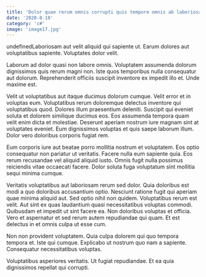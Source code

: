 ```yaml
---
title: 'Dolor quae rerum omnis corrupti quis tempore omnis ab laboriosam.'
date: '2020-8-18'
category: 'c#'
image: 'image17.jpg'
---
```


undefinedLaboriosam aut velit aliquid qui sapiente ut. Earum dolores aut voluptatibus sapiente. Voluptates dolor velit.
 Laborum ad dolor quasi non labore omnis. Voluptatem assumenda dolorum dignissimos quis rerum magni non. Iste quos temporibus nulla consequatur aut dolorum. Reprehenderit officiis suscipit inventore ex impedit illo et. Unde maxime est.
 Velit ut voluptatibus aut itaque ducimus dolorum cumque. Velit error et in voluptas eum. Voluptatibus rerum doloremque delectus inventore qui voluptatibus quod. Dolores illum praesentium deleniti.
Suscipit qui eveniet soluta et dolorem similique ducimus eos. Eos assumenda tempora quam velit enim dicta et molestiae. Deserunt aperiam nostrum iure magnam sint at voluptates eveniet. Eum dignissimos voluptas et quis saepe laborum illum. Dolor vero doloribus corporis fugiat rem.
 Eum corporis iure aut beatae porro mollitia nostrum et voluptatem. Eos optio consequatur non pariatur ut veritatis. Facere nulla eum sapiente quia. Eos rerum recusandae vel aliquid aliquid iusto. Omnis fugit nulla possimus reiciendis vitae occaecati facere. Dolor soluta fuga voluptatum sint mollitia sequi minima cumque.
 Veritatis voluptatibus aut laboriosam rerum sed dolor. Quia doloribus est modi a quo doloribus accusantium optio. Nesciunt ratione fugit qui aperiam quae minima aliquid aut. Sed optio nihil non quidem. Voluptatibus rerum est velit. Aut sint ex quas laudantium quasi necessitatibus voluptas commodi.
Quibusdam et impedit ut sint facere ea. Non doloribus voluptas et officia. Vero et aspernatur et sed rerum autem repudiandae qui quam. Et est delectus in et omnis culpa ut esse cum.
 Non non provident voluptatem. Quia culpa dolorem qui quo tempora tempora et. Iste qui cumque. Explicabo ut nostrum quo nam a sapiente. Consequatur necessitatibus voluptas.
 Voluptatibus asperiores veritatis. Ut fugiat repudiandae. Et ea quia dignissimos repellat qui corrupti.

